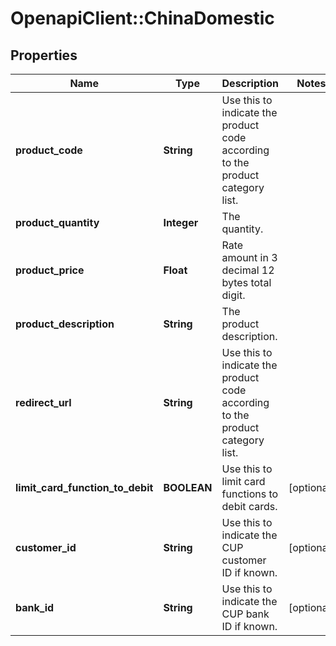 # OpenapiClient::ChinaDomestic

## Properties
Name | Type | Description | Notes
------------ | ------------- | ------------- | -------------
**product_code** | **String** | Use this to indicate the product code according to the product category list. | 
**product_quantity** | **Integer** | The quantity. | 
**product_price** | **Float** | Rate amount in 3 decimal 12 bytes total digit. | 
**product_description** | **String** | The product description. | 
**redirect_url** | **String** | Use this to indicate the product code according to the product category list. | 
**limit_card_function_to_debit** | **BOOLEAN** | Use this to limit card functions to debit cards. | [optional] 
**customer_id** | **String** | Use this to indicate the CUP customer ID if known. | [optional] 
**bank_id** | **String** | Use this to indicate the CUP bank ID if known. | [optional] 


